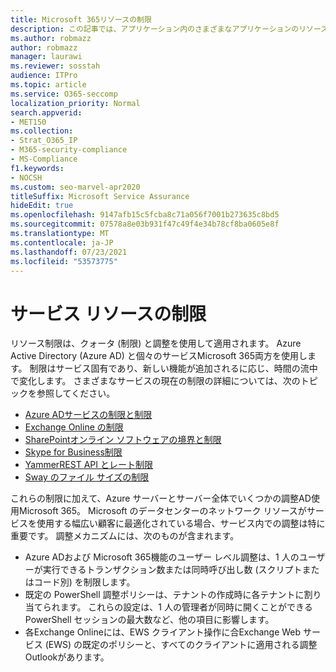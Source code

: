 ```yaml
---
title: Microsoft 365リソースの制限
description: この記事では、アプリケーション内のさまざまなアプリケーションのリソース制限に関する情報をMicrosoft 365。
ms.author: robmazz
author: robmazz
manager: laurawi
ms.reviewer: sosstah
audience: ITPro
ms.topic: article
ms.service: O365-seccomp
localization_priority: Normal
search.appverid:
- MET150
ms.collection:
- Strat_O365_IP
- M365-security-compliance
- MS-Compliance
f1.keywords:
- NOCSH
ms.custom: seo-marvel-apr2020
titleSuffix: Microsoft Service Assurance
hideEdit: true
ms.openlocfilehash: 9147afb15c5fcba8c71a056f7001b273635c8bd5
ms.sourcegitcommit: 07578a8e03b931f47c49f4e34b78cf8ba0605e8f
ms.translationtype: MT
ms.contentlocale: ja-JP
ms.lasthandoff: 07/23/2021
ms.locfileid: "53573775"
---
```

# <a name="service-resource-limits"></a>サービス リソースの制限

リソース制限は、クォータ (制限) と調整を使用して適用されます。 Azure Active Directory (Azure AD) と個々のサービスMicrosoft 365両方を使用します。 制限はサービス固有であり、新しい機能が追加されるに応じ、時間の流中で変化します。 さまざまなサービスの現在の制限の詳細については、次のトピックを参照してください。

- [Azure ADサービスの制限と制限](/azure/azure-resource-manager/management/azure-subscription-service-limits)
- [Exchange Online の制限](/office365/servicedescriptions/exchange-online-service-description/exchange-online-limits)
- [SharePointオンライン ソフトウェアの境界と制限](https://support.office.com/article/SharePoint-Online-software-boundaries-and-limits-8F34FF47-B749-408B-ABC0-B605E1F6D498)
- [Skype for Business制限](https://technet.microsoft.com/library/skype-for-business-online-limits.aspx)
- [YammerREST API とレート制限](https://developer.yammer.com/docs/rest-api-rate-limits)
- [Sway のファイル サイズの制限](https://support.office.com/article/File-size-limits-in-Sway-4db21bc6-b42b-499f-9272-66e089db109f)

これらの制限に加えて、Azure サーバーとサーバー全体でいくつかの調整AD使用Microsoft 365。 Microsoft のデータセンターのネットワーク リソースがサービスを使用する幅広い顧客に最適化されている場合、サービス内での調整は特に重要です。 調整メカニズムには、次のものが含まれます。

- Azure ADおよび Microsoft 365機能のユーザー レベル調整は、1 人のユーザーが実行できるトランザクション数または同時呼び出し数 (スクリプトまたはコード別) を制限します。
- 既定の PowerShell 調整ポリシーは、テナントの作成時に各テナントに割り当てられます。 これらの設定は、1 人の管理者が同時に開くことができる PowerShell セッションの最大数など、他の項目に影響します。
- 各Exchange Onlineには、EWS クライアント操作に合Exchange Web サービス (EWS) の既定のポリシーと、すべてのクライアントに適用される調整Outlookがあります。
